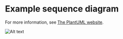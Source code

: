# Example sequence diagram

For more information, see [The PlantUML website](http://plantuml.com/sequence.html).

![Alt text](/readme.svg)
